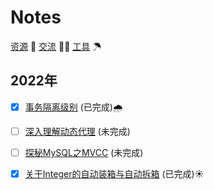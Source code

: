 # Notes

[资源](https://github.com/ShanMua/Notes/blob/main/others/resource.md) 🚀	[交流](https://github.com/ShanMua/Notes/blob/main/others/talk.md) 👨‍🎓	[工具](https://github.com/ShanMua/Notes/blob/main/others/tools.md) ☂

## 2022年

- [x] [事务隔离级别](https://github.com/ShanMua/Notes/blob/main/2022/transaction_isolation_level/transaction_isolation_level.md) (已完成)🌧

- [ ] [深入理解动态代理]() (未完成)

- [ ] [探秘MySQL之MVCC]() (未完成)

- [x] [关于Integer的自动装箱与自动拆箱](https://github.com/ShanMua/Notes/blob/main/2022/automatic_packing_unpacking.md) (已完成)☀️

